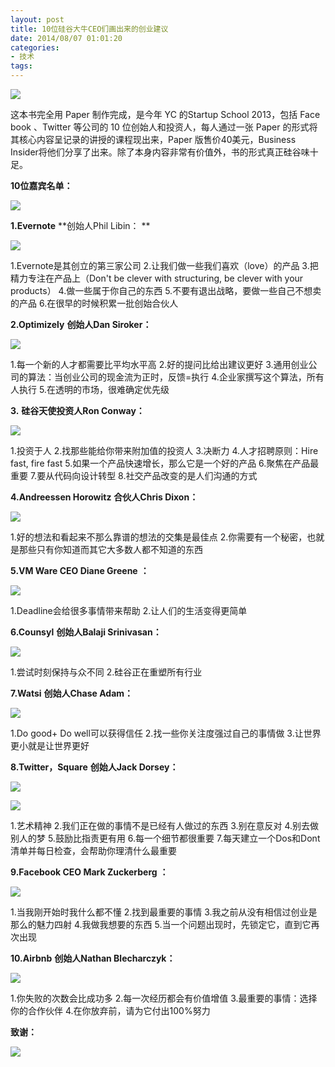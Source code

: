 ```yaml
---
layout: post
title: 10位硅谷大牛CEO们画出来的创业建议
date: 2014/08/07 01:01:20
categories: 
- 技术
tags: 
---
```


![][1]

这本书完全用 Paper 制作完成，是今年 YC 的Startup School 2013，包括 Face book 、Twitter 等公司的 10 位创始人和投资人，每人通过一张 Paper 的形式将其核心内容呈记录的讲授的课程现出来，Paper 版售价40美元，Business Insider将他们分享了出来。除了本身内容非常有价值外，书的形式真正硅谷味十足。

**10位嘉宾名单：** 

![][2]

**1.Evernote** **创始人Phil Libin： ** 

![][3]

1.Evernote是其创立的第三家公司 
2.让我们做一些我们喜欢（love）的产品 
3.把精力专注在产品上（Don't be clever with structuring, be clever with your products） 
4.做一些属于你自己的东西 
5.不要有退出战略，要做一些自己不想卖的产品 6.在很早的时候积累一批创始合伙人

**2.Optimizely** **创始人Dan Siroker：** 

![][2]

1.每一个新的人才都需要比平均水平高 
2.好的提问比给出建议更好
3.通用创业公司的算法：当创业公司的现金流为正时，反馈=执行 
4.企业家撰写这个算法，所有人执行 
5.在透明的市场，很难确定优先级

**3.** **硅谷天使投资人Ron Conway：** 

![][4]

1.投资于人 2.找那些能给你带来附加值的投资人 
3.决断力 
4.人才招聘原则：Hire fast, fire fast 
5.如果一个产品快速增长，那么它是一个好的产品 
6.聚焦在产品最重要 
7.要从代码向设计转型 
8.社交产品改变的是人们沟通的方式

**4.Andreessen Horowitz** **合伙人Chris Dixon：** 

![][5]

1.好的想法和看起来不那么靠谱的想法的交集是最佳点 
2.你需要有一个秘密，也就是那些只有你知道而其它大多数人都不知道的东西

**5.VM Ware CEO Diane Greene** **：** 

![][6]

1.Deadline会给很多事情带来帮助 
2.让人们的生活变得更简单

**6.Counsyl** **创始人Balaji Srinivasan：** 

![][6]

1.尝试时刻保持与众不同 
2.硅谷正在重塑所有行业

**7.Watsi** **创始人Chase Adam：** 

![][6]

1.Do good+ Do well可以获得信任 
2.找一些你关注度强过自己的事情做 
3.让世界更小就是让世界更好

**8.Twitter，Square** **创始人Jack Dorsey：** 

![][7]

![](https://ww2.sinaimg.cn/large/006tNc79gw1fahq3pac9qj30hs0dcjrq.jpg)

1.艺术精神 
2.我们正在做的事情不是已经有人做过的东西 
3.别在意反对 
4.别去做别人的梦 
5.鼓励比指责更有用 
6.每一个细节都很重要 
7.每天建立一个Dos和Dont清单并每日检查，会帮助你理清什么最重要

**9.Facebook CEO Mark Zuckerberg** **：** 

![][8]

1.当我刚开始时我什么都不懂 
2.找到最重要的事情 
3.我之前从没有相信过创业是那么的魅力四射 
4.我做我想要的东西 
5.当一个问题出现时，先锁定它，直到它再次出现

**10.Airbnb** **创始人Nathan Blecharczyk：** 

![][9]

1.你失败的次数会比成功多 
2.每一次经历都会有价值增值 
3.最重要的事情：选择你的合作伙伴 
4.在你放弃前，请为它付出100%努力

**致谢：** 

![][10]

 

[1]: https://ww1.sinaimg.cn/large/006tNc79gw1f510d81w3tj30iw0e6jti

[2]: https://ww1.sinaimg.cn/large/006tNc79gw1f510dcrtg0j30hs0dcaaq

[3]: https://ww2.sinaimg.cn/large/006tNc79gw1f510dj6z4wj30hs0dcdho

[4]: https://ww1.sinaimg.cn/large/006tNc79gw1f510dmujgmj30hs0dc75t

[5]: https://ww4.sinaimg.cn/large/006tNc79gw1f510ds0sxrj30hs0dcq4u

[6]: https://ww2.sinaimg.cn/large/006tNc79gw1f510dxjdb2j30hs0dcjt0

[7]: https://ww2.sinaimg.cn/large/006tNc79gw1f510e0l9w6j30hs0dcq4n

[8]: https://ww3.sinaimg.cn/large/006tNc79gw1f510e4rhifj30hs0dcdh0

[9]: https://ww2.sinaimg.cn/large/006tNc79gw1f510eamnlkj30hs0dctab

[10]: https://ww2.sinaimg.cn/large/006tNc79gw1f510ef4815j30hs0dcjsk
